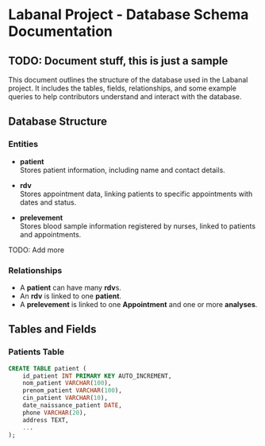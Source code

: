# Labanal Project - Database Schema Documentation

## TODO: Document stuff, this is just a sample

This document outlines the structure of the database used in the Labanal project. It includes the tables, fields, relationships, and some example queries to help contributors understand and interact with the database.

## Database Structure

### **Entities**

- **patient**  
  Stores patient information, including name and contact details.

- **rdv**  
  Stores appointment data, linking patients to specific appointments with dates and status.

- **prelevement**  
  Stores blood sample information registered by nurses, linked to patients and appointments.

TODO: Add more

### **Relationships**
- A **patient** can have many **rdv**s.
- An **rdv** is linked to one **patient**.
- A **prelevement** is linked to one **Appointment** and one or more **analyses**.

## Tables and Fields

### **Patients Table**
```sql
CREATE TABLE patient (
    id_patient INT PRIMARY KEY AUTO_INCREMENT,
    nom_patient VARCHAR(100),
    prenom_patient VARCHAR(100),
    cin_patient VARCHAR(10),
    date_naissance_patient DATE,
    phone VARCHAR(20),
    address TEXT,
    ...
);


